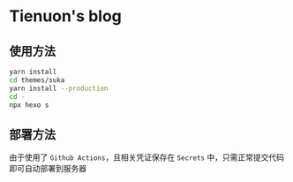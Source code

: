 # Tienuon's blog

## 使用方法

```Bash
yarn install
cd themes/suka
yarn install --production
cd -
npx hexo s
```

## 部署方法

由于使用了 `Github Actions`，且相关凭证保存在 `Secrets` 中，只需正常提交代码即可自动部署到服务器
